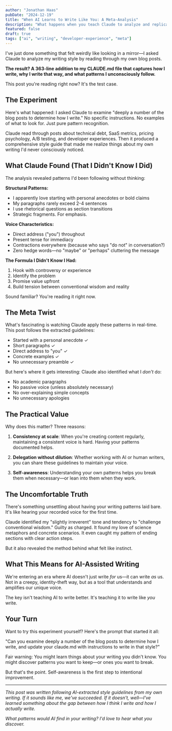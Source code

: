 ```yaml
---
author: "Jonathan Haas"
pubDate: "2024-12-19"
title: "When AI Learns to Write Like You: A Meta-Analysis"
description: "What happens when you teach Claude to analyze and replicate your writing style? A meta experiment in AI-assisted content creation."
featured: false
draft: true
tags: ["ai", "writing", "developer-experience", "meta"]
---
```


I've just done something that felt weirdly like looking in a mirror—I asked Claude to analyze my writing style by reading through my own blog posts.

**The result? A 363-line addition to my CLAUDE.md file that captures how I write, why I write that way, and what patterns I unconsciously follow.**

This post you're reading right now? It's the test case.

## The Experiment

Here's what happened: I asked Claude to examine "deeply a number of the blog posts to determine how I write." No specific instructions. No examples of what to look for. Just pure pattern recognition.

Claude read through posts about technical debt, SaaS metrics, pricing psychology, A/B testing, and developer experiences. Then it produced a comprehensive style guide that made me realize things about my own writing I'd never consciously noticed.

## What Claude Found (That I Didn't Know I Did)

The analysis revealed patterns I'd been following without thinking:

**Structural Patterns:**
- I apparently love starting with personal anecdotes or bold claims
- My paragraphs rarely exceed 2-4 sentences
- I use rhetorical questions as section transitions
- Strategic fragments. For emphasis.

**Voice Characteristics:**
- Direct address ("you") throughout
- Present tense for immediacy
- Contractions everywhere (because who says "do not" in conversation?)
- Zero hedge words—no "maybe" or "perhaps" cluttering the message

**The Formula I Didn't Know I Had:**
1. Hook with controversy or experience
2. Identify the problem
3. Promise value upfront
4. Build tension between conventional wisdom and reality

Sound familiar? You're reading it right now.

## The Meta Twist

What's fascinating is watching Claude apply these patterns in real-time. This post follows the extracted guidelines:
- Started with a personal anecdote ✓
- Short paragraphs ✓
- Direct address to "you" ✓
- Concrete examples ✓
- No unnecessary preamble ✓

But here's where it gets interesting: Claude also identified what I *don't* do:
- No academic paragraphs
- No passive voice (unless absolutely necessary)
- No over-explaining simple concepts
- No unnecessary apologies

## The Practical Value

Why does this matter? Three reasons:

1. **Consistency at scale**: When you're creating content regularly, maintaining a consistent voice is hard. Having your patterns documented helps.

2. **Delegation without dilution**: Whether working with AI or human writers, you can share these guidelines to maintain your voice.

3. **Self-awareness**: Understanding your own patterns helps you break them when necessary—or lean into them when they work.

## The Uncomfortable Truth

There's something unsettling about having your writing patterns laid bare. It's like hearing your recorded voice for the first time. 

Claude identified my "slightly irreverent" tone and tendency to "challenge conventional wisdom." Guilty as charged. It found my love of science metaphors and concrete scenarios. It even caught my pattern of ending sections with clear action steps.

But it also revealed the method behind what felt like instinct.

## What This Means for AI-Assisted Writing

We're entering an era where AI doesn't just write *for* us—it can write *as* us. Not in a creepy, identity-theft way, but as a tool that understands and amplifies our unique voice.

The key isn't teaching AI to write better. It's teaching it to write like *you* write.

## Your Turn

Want to try this experiment yourself? Here's the prompt that started it all:

"Can you examine deeply a number of the blog posts to determine how I write, and update your claude.md with instructions to write in that style?"

Fair warning: You might learn things about your writing you didn't know. You might discover patterns you want to keep—or ones you want to break.

But that's the point. Self-awareness is the first step to intentional improvement.

---

*This post was written following AI-extracted style guidelines from my own writing. If it sounds like me, we've succeeded. If it doesn't, well—I've learned something about the gap between how I think I write and how I actually write.*

*What patterns would AI find in your writing? I'd love to hear what you discover.*